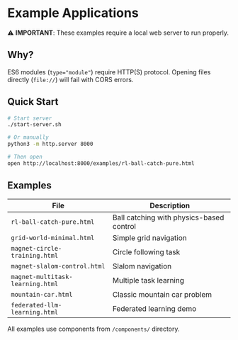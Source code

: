 # Example Applications

⚠️ **IMPORTANT**: These examples require a local web server to run properly.

## Why?

ES6 modules (`type="module"`) require HTTP(S) protocol. Opening files directly (`file://`) will fail with CORS errors.

## Quick Start

```bash
# Start server
./start-server.sh

# Or manually
python3 -m http.server 8000

# Then open
open http://localhost:8000/examples/rl-ball-catch-pure.html
```

## Examples

| File | Description |
|------|-------------|
| `rl-ball-catch-pure.html` | Ball catching with physics-based control |
| `grid-world-minimal.html` | Simple grid navigation |
| `magnet-circle-training.html` | Circle following task |
| `magnet-slalom-control.html` | Slalom navigation |
| `magnet-multitask-learning.html` | Multiple task learning |
| `mountain-car.html` | Classic mountain car problem |
| `federated-llm-learning.html` | Federated learning demo |

All examples use components from `/components/` directory.
